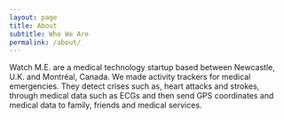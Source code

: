 ```yaml
---
layout: page
title: About
subtitle: Who We Are
permalink: /about/
---
```


Watch M.E. are a medical technology startup based between Newcastle, U.K. and Montréal, Canada. We made activity trackers for medical emergencies. They detect crises such as, heart attacks and strokes, through medical data such as ECGs and then send GPS coordinates and medical data to family, friends and medical services.

